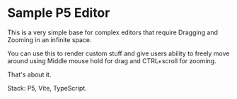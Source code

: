 # Sample P5 Editor

This is a very simple base for complex editors that require Dragging and Zooming in an infinite space.

You can use this to render custom stuff and give users ability to freely move around using Middle mouse hold for drag and CTRL+scroll for zooming.

That's about it.

Stack: P5, Vite, TypeScript.
